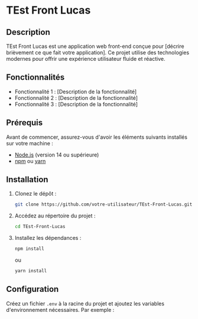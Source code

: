 # TEst Front Lucas

## Description

TEst Front Lucas est une application web front-end conçue pour [décrire brièvement ce que fait votre application]. Ce projet utilise des technologies modernes pour offrir une expérience utilisateur fluide et réactive.

## Fonctionnalités

- Fonctionnalité 1 : [Description de la fonctionnalité]
- Fonctionnalité 2 : [Description de la fonctionnalité]
- Fonctionnalité 3 : [Description de la fonctionnalité]

## Prérequis

Avant de commencer, assurez-vous d'avoir les éléments suivants installés sur votre machine :

- [Node.js](https://nodejs.org/) (version 14 ou supérieure)
- [npm](https://www.npmjs.com/) ou [yarn](https://yarnpkg.com/)

## Installation

1. Clonez le dépôt :

    ```bash
    git clone https://github.com/votre-utilisateur/TEst-Front-Lucas.git
    ```

2. Accédez au répertoire du projet :

    ```bash
    cd TEst-Front-Lucas
    ```

3. Installez les dépendances :

    ```bash
    npm install
    ```

    ou

    ```bash
    yarn install
    ```

## Configuration

Créez un fichier `.env` à la racine du projet et ajoutez les variables d'environnement nécessaires. Par exemple :
